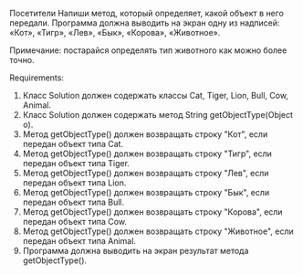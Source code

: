 Посетители
Напиши метод, который определяет, какой объект в него передали.
Программа должна выводить на экран одну из надписей: «Кот», «Тигр», «Лев», «Бык», «Корова», «Животное».

Примечание: постарайся определять тип животного как можно более точно.


Requirements:
1. Класс Solution должен содержать классы Cat, Tiger, Lion, Bull, Cow, Animal.
2. Класс Solution должен содержать метод String getObjectType(Object o).
3. Метод getObjectType() должен возвращать строку "Кот", если передан объект типа Cat.
4. Метод getObjectType() должен возвращать строку "Тигр", если передан объект типа Tiger.
5. Метод getObjectType() должен возвращать строку "Лев", если передан объект типа Lion.
6. Метод getObjectType() должен возвращать строку "Бык", если передан объект типа Bull.
7. Метод getObjectType() должен возвращать строку "Корова", если передан объект типа Cow.
8. Метод getObjectType() должен возвращать строку "Животное", если передан объект типа Animal.
9. Программа должна выводить на экран результат метода getObjectType().
